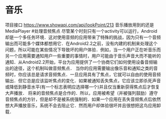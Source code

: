 # 音乐
项目接口 https://www.showapi.com/api/lookPoint/213
音乐播放用到的还是MediaPlayer
#处理音频焦点
  尽管某个时刻只有一个activity可以运行，Android却是一个多任务环境．这对使用音频的应用带来了特殊的挑战，因为只有一个音频输出而可能多个媒体都想用它．在Android2.2之前，没有内建的机制来处理这个问题，所以可能在某些情况下导致坏的用户体验．例如，当一个用户正在听音乐而另一个应用需要通知用户一些重要的事情时，用户可能由于音乐声音大而不能听的通知．从Android2.2开始，平台为应用提供了一个协商它们如何使用设备音频输出的途径，这个机制叫做音频焦点．
  当你的应用需要输出像乐音和通知之类的音频时，你应该总是请求音频焦点．一旦应用具有了焦点，它就可以自由的使用音频输出．但它总是应该监听焦点的变化．如果被通知丢失焦点，它应该立即杀死声音或降低到静音水平(有一个标志表明应选择哪一个)并且仅当重新获得焦点后才恢复大声播放．
  将来的音频焦点是合作的．所以，应用被希望（并被强列鼓励）遵守音频焦点的方针，但是却不是被系统强制的．如果一个应用在丢失音频焦点后依然想大声播放音乐，系统不会去阻止它．然而用户却体验很坏并且很想把这鸟应用卸载．
